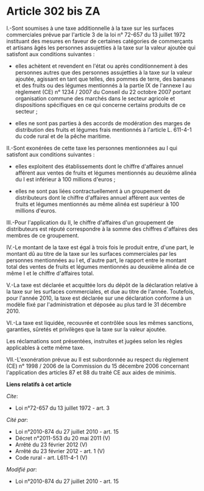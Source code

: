 # Article 302 bis ZA

I.-Sont soumises à une taxe additionnelle à la taxe sur les surfaces commerciales prévue par l'article 3 de la loi n° 72-657
du 13 juillet 1972 instituant des mesures en faveur de certaines catégories de commerçants et artisans âgés les personnes
assujetties à la taxe sur la valeur ajoutée qui satisfont aux conditions suivantes :

- elles achètent et revendent en l'état ou après conditionnement à des personnes autres que des personnes assujetties à la
taxe sur la valeur ajoutée, agissant en tant que telles, des pommes de terre, des bananes et des fruits ou des légumes
mentionnés à la partie IX de l'annexe I au règlement (CE) n° 1234 / 2007 du Conseil du 22 octobre 2007 portant organisation
commune des marchés dans le secteur agricole et dispositions spécifiques en ce qui concerne certains produits de ce secteur ;

- elles ne sont pas parties à des accords de modération des marges de distribution des fruits et légumes frais mentionnés à
l'article L. 611-4-1 du code rural et de la pêche maritime. 

II.-Sont exonérées de cette taxe les personnes mentionnées au I qui satisfont aux conditions suivantes :

- elles exploitent des établissements dont le chiffre d'affaires annuel afférent aux ventes de fruits et légumes mentionnés
au deuxième alinéa du I est inférieur à 100 millions d'euros ;

- elles ne sont pas liées contractuellement à un groupement de distributeurs dont le chiffre d'affaires annuel afférent aux
ventes de fruits et légumes mentionnés au même alinéa est supérieur à 100 millions d'euros. 

III.-Pour l'application du II, le chiffre d'affaires d'un groupement de distributeurs est réputé correspondre à la somme des
chiffres d'affaires des membres de ce groupement. 

IV.-Le montant de la taxe est égal à trois fois le produit entre, d'une part, le montant dû au titre de la taxe sur les
surfaces commerciales par les personnes mentionnées au I et, d'autre part, le rapport entre le montant total des ventes de
fruits et légumes mentionnés au deuxième alinéa de ce même I et le chiffre d'affaires total.

V.-La taxe est déclarée et acquittée lors du dépôt de la déclaration relative à la taxe sur les surfaces commerciales, et due
au titre de l'année. Toutefois, pour l'année 2010, la taxe est déclarée sur une déclaration conforme à un modèle fixé par
l'administration et déposée au plus tard le 31 décembre 2010. 

VI.-La taxe est liquidée, recouvrée et contrôlée sous les mêmes sanctions, garanties, sûretés et privilèges que la taxe sur
la valeur ajoutée. 

Les réclamations sont présentées, instruites et jugées selon les règles applicables à cette même taxe. 

VII.-L'exonération prévue au II est subordonnée au respect du règlement (CE) n° 1998 / 2006 de la Commission du 15 décembre
2006 concernant l'application des articles 87 et 88 du traité CE aux aides de minimis.

**Liens relatifs à cet article**

_Cite_:

  - Loi n°72-657 du 13 juillet 1972 - art. 3

_Cité par_:

  - Loi n°2010-874 du 27 juillet 2010 - art. 15
  - Décret n°2011-553 du 20 mai 2011 (V)
  - Arrêté du 23 février 2012 (V)
  - Arrêté du 23 février 2012 - art. 1 (V)
  - Code rural - art. L611-4-1 (V)

_Modifié par_:

  - Loi n°2010-874 du 27 juillet 2010 - art. 15
